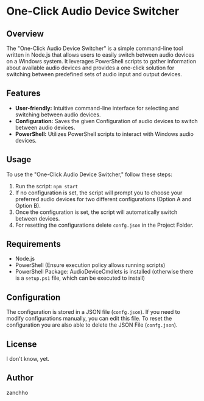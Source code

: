 # One-Click Audio Device Switcher

## Overview

The "One-Click Audio Device Switcher" is a simple command-line tool written in Node.js that allows users to easily switch between audio devices on a Windows system. It leverages PowerShell scripts to gather information about available audio devices and provides a one-click solution for switching between predefined sets of audio input and output devices.

## Features

- **User-friendly:** Intuitive command-line interface for selecting and switching between audio devices.
- **Configuration:** Saves the given Configuration of audio devices to switch between audio devices.
- **PowerShell:** Utilizes PowerShell scripts to interact with Windows audio devices.

## Usage

To use the "One-Click Audio Device Switcher," follow these steps:

1. Run the script: `npm start`
2. If no configuration is set, the script will prompt you to choose your preferred audio devices for two different configurations (Option A and Option B).
3. Once the configuration is set, the script will automatically switch between devices.
4. For resetting the configurations delete `confg.json` in the Project Folder.

## Requirements

- Node.js
- PowerShell (Ensure execution policy allows running scripts)
- PowerShell Package: AudioDeviceCmdlets is installed (otherwise there is a `setup.ps1` file, which can be executed to install)

## Configuration

The configuration is stored in a JSON file (`confg.json`). If you need to modify configurations manually, you can edit this file.
To reset the configuration you are also able to delete the JSON File (`confg.json`).

## License

I don't know, yet.

## Author

zanchho
